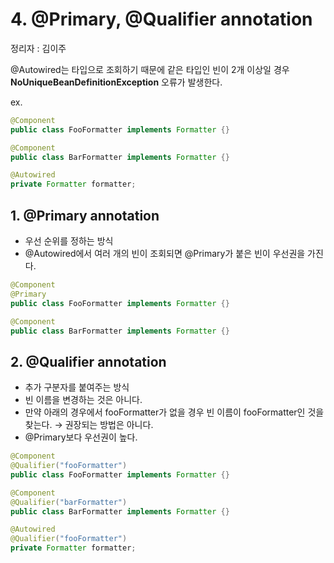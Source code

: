 # 4. @Primary, @Qualifier annotation
정리자 : 김이주

@Autowired는 타입으로 조회하기 때문에 같은 타입인 빈이 2개 이상일 경우 __NoUniqueBeanDefinitionException__ 오류가 발생한다.  

ex.
```Java
@Component
public class FooFormatter implements Formatter {}
```

```Java
@Component
public class BarFormatter implements Formatter {}
```

```Java
@Autowired
private Formatter formatter;
```

## 1. @Primary annotation
- 우선 순위를 정하는 방식
- @Autowired에서 여러 개의 빈이 조회되면 @Primary가 붙은 빈이 우선권을 가진다.

```Java
@Component
@Primary
public class FooFormatter implements Formatter {}

@Component
public class BarFormatter implements Formatter {}
```

## 2. @Qualifier annotation
- 추가 구분자를 붙여주는 방식
- 빈 이름을 변경하는 것은 아니다.
- 만약 아래의 경우에서 fooFormatter가 없을 경우 빈 이름이 fooFormatter인 것을 찾는다. → 권장되는 방법은 아니다.
- @Primary보다 우선권이 높다.

```Java
@Component
@Qualifier("fooFormatter")
public class FooFormatter implements Formatter {}

@Component
@Qualifier("barFormatter")
public class BarFormatter implements Formatter {}
```

```Java
@Autowired
@Qualifier("fooFormatter")
private Formatter formatter;
```